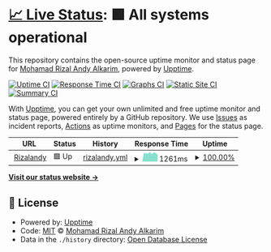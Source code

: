 # [📈 Live Status](https://rizalandyyy.github.io/server-uptime): <!--live status--> **🟩 All systems operational**

This repository contains the open-source uptime monitor and status page for [Mohamad Rizal Andy Alkarim](https://rizalandy.com/), powered by [Upptime](https://github.com/upptime/upptime).

[![Uptime CI](https://github.com/rizalandyyy/server-uptime/workflows/Uptime%20CI/badge.svg)](https://github.com/rizalandyyy/server-uptime/actions?query=workflow%3A%22Uptime+CI%22)
[![Response Time CI](https://github.com/rizalandyyy/server-uptime/workflows/Response%20Time%20CI/badge.svg)](https://github.com/rizalandyyy/server-uptime/actions?query=workflow%3A%22Response+Time+CI%22)
[![Graphs CI](https://github.com/rizalandyyy/server-uptime/workflows/Graphs%20CI/badge.svg)](https://github.com/rizalandyyy/server-uptime/actions?query=workflow%3A%22Graphs+CI%22)
[![Static Site CI](https://github.com/rizalandyyy/server-uptime/workflows/Static%20Site%20CI/badge.svg)](https://github.com/rizalandyyy/server-uptime/actions?query=workflow%3A%22Static+Site+CI%22)
[![Summary CI](https://github.com/rizalandyyy/server-uptime/workflows/Summary%20CI/badge.svg)](https://github.com/rizalandyyy/server-uptime/actions?query=workflow%3A%22Summary+CI%22)

With [Upptime](https://upptime.js.org), you can get your own unlimited and free uptime monitor and status page, powered entirely by a GitHub repository. We use [Issues](https://github.com/rizalandyyy/server-uptime/issues) as incident reports, [Actions](https://github.com/rizalandyyy/server-uptime/actions) as uptime monitors, and [Pages](https://rizalandyyy.github.io/server-uptime) for the status page.

<!--start: status pages-->
<!-- This summary is generated by Upptime (https://github.com/upptime/upptime) -->
<!-- Do not edit this manually, your changes will be overwritten -->
<!-- prettier-ignore -->
| URL | Status | History | Response Time | Uptime |
| --- | ------ | ------- | ------------- | ------ |
| <img alt="" src="https://favicons.githubusercontent.com/rizalandy.com" height="13"> [Rizalandy](https://rizalandy.com) | 🟩 Up | [rizalandy.yml](https://github.com/rizalandyyy/server-uptime/commits/HEAD/history/rizalandy.yml) | <details><summary><img alt="Response time graph" src="./graphs/rizalandy/response-time-week.png" height="20"> 1261ms</summary><br><a href="https://rizalandyyy.github.io/server-uptime/history/rizalandy"><img alt="Response time 1431" src="https://img.shields.io/endpoint?url=https%3A%2F%2Fraw.githubusercontent.com%2Frizalandyyy%2Fserver-uptime%2FHEAD%2Fapi%2Frizalandy%2Fresponse-time.json"></a><br><a href="https://rizalandyyy.github.io/server-uptime/history/rizalandy"><img alt="24-hour response time 1205" src="https://img.shields.io/endpoint?url=https%3A%2F%2Fraw.githubusercontent.com%2Frizalandyyy%2Fserver-uptime%2FHEAD%2Fapi%2Frizalandy%2Fresponse-time-day.json"></a><br><a href="https://rizalandyyy.github.io/server-uptime/history/rizalandy"><img alt="7-day response time 1261" src="https://img.shields.io/endpoint?url=https%3A%2F%2Fraw.githubusercontent.com%2Frizalandyyy%2Fserver-uptime%2FHEAD%2Fapi%2Frizalandy%2Fresponse-time-week.json"></a><br><a href="https://rizalandyyy.github.io/server-uptime/history/rizalandy"><img alt="30-day response time 1443" src="https://img.shields.io/endpoint?url=https%3A%2F%2Fraw.githubusercontent.com%2Frizalandyyy%2Fserver-uptime%2FHEAD%2Fapi%2Frizalandy%2Fresponse-time-month.json"></a><br><a href="https://rizalandyyy.github.io/server-uptime/history/rizalandy"><img alt="1-year response time 1431" src="https://img.shields.io/endpoint?url=https%3A%2F%2Fraw.githubusercontent.com%2Frizalandyyy%2Fserver-uptime%2FHEAD%2Fapi%2Frizalandy%2Fresponse-time-year.json"></a></details> | <details><summary><a href="https://rizalandyyy.github.io/server-uptime/history/rizalandy">100.00%</a></summary><a href="https://rizalandyyy.github.io/server-uptime/history/rizalandy"><img alt="All-time uptime 99.87%" src="https://img.shields.io/endpoint?url=https%3A%2F%2Fraw.githubusercontent.com%2Frizalandyyy%2Fserver-uptime%2FHEAD%2Fapi%2Frizalandy%2Fuptime.json"></a><br><a href="https://rizalandyyy.github.io/server-uptime/history/rizalandy"><img alt="24-hour uptime 100.00%" src="https://img.shields.io/endpoint?url=https%3A%2F%2Fraw.githubusercontent.com%2Frizalandyyy%2Fserver-uptime%2FHEAD%2Fapi%2Frizalandy%2Fuptime-day.json"></a><br><a href="https://rizalandyyy.github.io/server-uptime/history/rizalandy"><img alt="7-day uptime 100.00%" src="https://img.shields.io/endpoint?url=https%3A%2F%2Fraw.githubusercontent.com%2Frizalandyyy%2Fserver-uptime%2FHEAD%2Fapi%2Frizalandy%2Fuptime-week.json"></a><br><a href="https://rizalandyyy.github.io/server-uptime/history/rizalandy"><img alt="30-day uptime 99.87%" src="https://img.shields.io/endpoint?url=https%3A%2F%2Fraw.githubusercontent.com%2Frizalandyyy%2Fserver-uptime%2FHEAD%2Fapi%2Frizalandy%2Fuptime-month.json"></a><br><a href="https://rizalandyyy.github.io/server-uptime/history/rizalandy"><img alt="1-year uptime 99.87%" src="https://img.shields.io/endpoint?url=https%3A%2F%2Fraw.githubusercontent.com%2Frizalandyyy%2Fserver-uptime%2FHEAD%2Fapi%2Frizalandy%2Fuptime-year.json"></a></details>

<!--end: status pages-->

[**Visit our status website →**](https://rizalandyyy.github.io/server-uptime)

## 📄 License

- Powered by: [Upptime](https://github.com/upptime/upptime)
- Code: [MIT](./LICENSE) © [Mohamad Rizal Andy Alkarim](https://rizalandy.com/)
- Data in the `./history` directory: [Open Database License](https://opendatacommons.org/licenses/odbl/1-0/)
